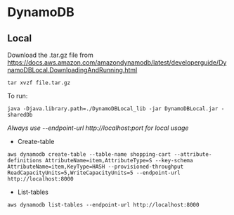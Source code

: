 # DynamoDB

## Local

Download the .tar.gz file from https://docs.aws.amazon.com/amazondynamodb/latest/developerguide/DynamoDBLocal.DownloadingAndRunning.html

`tar xvzf file.tar.gz`

To run:

`java -Djava.library.path=./DynamoDBLocal_lib -jar DynamoDBLocal.jar -sharedDb`

*Always use --endpoint-url http://localhost:port for local usage*

* Create-table

``` 
aws dynamodb create-table --table-name shopping-cart --attribute-definitions AttributeName=item,AttributeType=S --key-schema AttributeName=item,KeyType=HASH --provisioned-throughput ReadCapacityUnits=5,WriteCapacityUnits=5 --endpoint-url http://localhost:8000
```
* List-tables

`aws dynamodb list-tables --endpoint-url http://localhost:8000`